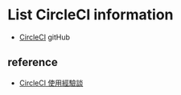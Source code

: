 # List CircleCI information
  * [CircleCI](https://github.com/circleci) gitHub

## reference
  * [CircleCI 使用經驗談](https://www.hwchiu.com/circleci.html)
